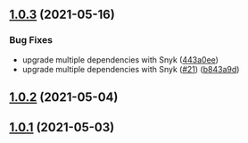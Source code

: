 ## [1.0.3](https://github.com/anastasia-a-zhivaeva/payment-terminal.front/compare/v1.0.2...v1.0.3) (2021-05-16)


### Bug Fixes

* upgrade multiple dependencies with Snyk ([443a0ee](https://github.com/anastasia-a-zhivaeva/payment-terminal.front/commit/443a0eef3c6dde6b019d95af0e70483a5ee39d1c))
* upgrade multiple dependencies with Snyk ([#21](https://github.com/anastasia-a-zhivaeva/payment-terminal.front/issues/21)) ([b843a9d](https://github.com/anastasia-a-zhivaeva/payment-terminal.front/commit/b843a9d49cf518c7fc04928aced5efb6641ba505))

## [1.0.2](https://github.com/anastasia-a-zhivaeva/payment-terminal.front/compare/v1.0.1...v1.0.2) (2021-05-04)

## [1.0.1](https://github.com/anastasia-a-zhivaeva/payment-terminal.front/compare/v1.0.0...v1.0.1) (2021-05-03)
